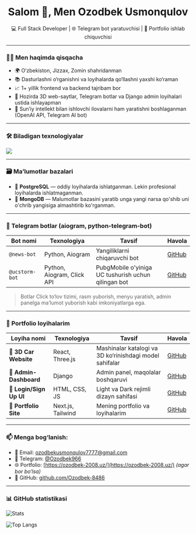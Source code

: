 <h1 align="center">Salom 👋, Men Ozodbek Usmonqulov</h1>

<p align="center">
  💻 Full Stack Developer | 🌐 Telegram bot yaratuvchisi | 🚀 Portfolio ishlab chiquvchisi
</p>

---

### 🧑‍💻 Men haqimda qisqacha

- 🌍 O‘zbekiston, Jizzax, Zomin shahridanman  
- 📚 Dasturlashni o‘rganishni va loyihalarda qo‘llashni yaxshi ko‘raman  
- 📈 1+ yillik frontend va backend tajribam bor  
- 🔭 Hozirda 3D web-saytlar, Telegram botlar va Django admin loyihalari ustida ishlayapman  
- 🧠 Sun’iy intellekt bilan ishlovchi ilovalarni ham yaratishni boshlaganman (OpenAI API, Telegram AI bot)

---

### 🛠️ Biladigan texnologiyalar

<p align="left">
  <img src="https://skillicons.dev/icons?i=html,css,js,react,nextjs,tailwind,nodejs,python,django,postgresql,mongodb,git,github,vscode,figma,bash,canvas" />
</p>

---

### 🗃️ Ma’lumotlar bazalari

- 📌 **PostgreSQL** — oddiy loyihalarda ishlatganman. Lekin profesional loyihalarda ishlatmaganman.  
- 📌 **MongoDB** — Malumotlar bazasini yaratib unga yangi narsa  qo'shib uni o'chrib yangisiga almashtirib ko'rganman.  

---

### 🤖 Telegram botlar (aiogram, python-telegram-bot)

| Bot nomi | Texnologiya | Tavsif | Havola |
|----------|-------------|--------|--------|
| `@news-bot` | Python, Aiogram | Yangiliklarni chiqaruvchi bot | [GitHub](https://github.com/username/news-bot) |
| `@ucstorm-bot` | Python, Aiogram, Click API | PubgMobile o'yiniga UC tushurish uchun qilingan bot | [GitHub](https://github.com/username/ucstorm-bot) |

> Botlar Click to‘lov tizimi, rasm yuborish, menyu yaratish, admin panelga ma’lumot yuborish kabi imkoniyatlarga ega.

---

### 💼 Portfolio loyihalarim

| Loyiha nomi | Texnologiya | Tavsif | Havola |
|-------------|-------------|--------|--------|
| 🚗 **3D Car Website** | React, Three.js | Mashinalar katalogi va 3D ko‘rinishdagi model sahifalar | [GitHub](https://github.com/username/car-3d-website) |
| 📰 **Admin-Dashboard** | Django | Admin panel, maqolalar boshqaruvi | [GitHub](https://github.com/username/blog-django) |
| 👤 **Login/Sign Up UI** | HTML, CSS, JS | Light va Dark rejimli dizayn sahifasi | [GitHub](https://github.com/username/login-ui-design) |
| 📄 **Portfolio Site** | Next.js, Tailwind | Mening portfolio va loyihalarim | [GitHub](https://github.com/username/my-portfolio) |

---

### 📫 Menga bog‘lanish:

- 📨 Email: ozodbekusmonqulov7777@gmail.com  
- 💬 Telegram: [@Ozodbek966](https://t.me/Ozodbek966)  
- 🌐 Portfolio: [https://ozodbek-2008.uz/](https://ozodbek-2008.uz/) *(agar bor bo‘lsa)*  
- 🔗 GitHub: [github.com/Ozodbek-8486](https://github.com/Ozodbek-8486)

---

### 📊 GitHub statistikasi

![Stats](https://github-readme-stats.vercel.app/api?username=Ozodbek-Usmonqulov&show_icons=true&theme=radical)

![Top Langs](https://github-readme-stats.vercel.app/api/top-langs/?username=Ozodbek-Usmonqulov&layout=compact&theme=radical)
